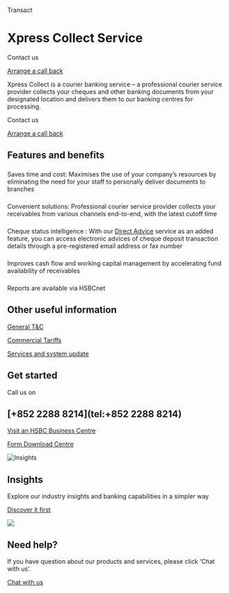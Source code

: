 Transact

# Xpress Collect Service

Contact us

[Arrange a call back](https://www.business.hsbc.com.hk/en-gb/arrange-a-call-back-payment)

Xpress Collect is a courier banking service – a professional courier service provider collects your cheques and other banking documents from your designated location and delivers them to our banking centres for processing.

Contact us

[Arrange a call back](https://www.business.hsbc.com.hk/en-gb/arrange-a-call-back-payment)

## Features and benefits

### 

Saves time and cost: Maximises the use of your company’s resources by eliminating the need for your staff to personally deliver documents to branches

### 

Convenient solutions: Professional courier service provider collects your receivables from various channels end-to-end, with the latest cutoff time

### 

Cheque status intelligence : With our [Direct Advice](/en-gb/products/express-banking) service as an added feature, you can access electronic advices of cheque deposit transaction details through a pre-registered email address or fax number

### 

Improves cash flow and working capital management by accelerating fund availability of receivables

### 

Reports are available via HSBCnet

## Other useful information

[General T&C](/en-gb/help-centre/business-forms/account-services-forms)

[Commercial Tariffs](/en-gb/regulations/commercial-tariffs)

[Services and system update](/en-gb/regulations/resource-centre-important-hsbc-payments-information)

## Get started

Call us on

## [+852 2288 8214](tel:+852 2288 8214)

[Visit an HSBC Business Centre](/en-gb/products/hsbc-business-centres)

[Form Download Centre](/en-gb/help-centre/business-forms/making-payments-forms)

![Insights](/-/media/media/product-solution/theme-type/img-onboarding.png?h=1413&iar=0&w=1440&hash=0E9CE212C1F6AFCE9D0FE384CA6DCC0A "Insights")

## Insights

Explore our industry insights and banking capabilities in a simpler way

[Discover it first](/en-gb/insights)

![ ](/-/media/media/common/images/contact-us-img.png?h=604&iar=0&w=768&hash=A5675187A2C4B175E0CA7B5AD27C3A66 " ")

## Need help?

If you have question about our products and services, please click ‘Chat with us’.

[Chat with us](##)